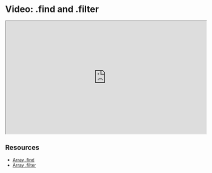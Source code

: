 # Video: .find and .filter

<iframe src="https://player.vimeo.com/video/549275401?title=0&byline=0&portrait=0" width="640" height="360" allowfullscreen="allowfullscreen" allow="autoplay; fullscreen; picture-in-picture"></iframe>

## Resources

- [Array .find](https://developer.mozilla.org/en-US/docs/Web/JavaScript/Reference/Global_Objects/Array/find)
- [Array .filter](https://developer.mozilla.org/en-US/docs/Web/JavaScript/Reference/Global_Objects/Array/filter)
